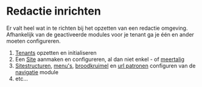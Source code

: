 # Redactie inrichten

Er valt heel wat in te richten bij het opzetten van een redactie omgeving. Afhankelijk van de geactiveerde modules voor je tenant ga je één en ander moeten configureren.

1. [Tenants](/redactie/content/inrichten-tenants) opzetten en initialiseren
2. Een [Site](/redactie/content/inrichten-sites) aanmaken en configureren, al dan niet enkel - of [meertalig](/redactie/content/inrichten-meertaligheid)
3. [Sitestructuren](/redactie/content/inrichten-navigatie-sitestructuur), [menu's](/redactie/content/inrichten-navigatie-menu), [broodkruimel](/redactie/content/inrichten-navigatie-broodkruimel) en [url patronen](/redactie/content/inrichten-content-types?id=url-patronen) configuren van de [navigatie](/redactie/content/inrichten-navigatie) module
4. etc... 